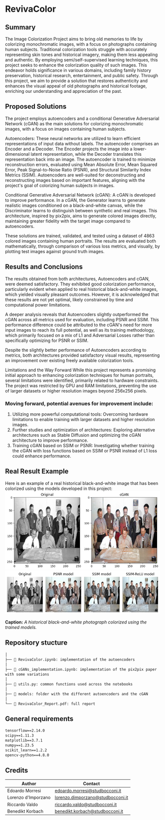 # RevivaColor
## Summary
The Image Colorization Project aims to bring old memories to life by colorizing monochromatic images, with a focus on photographs containing human subjects. Traditional colorization tools struggle with accurately representing skin tones and historical imagery, making them less appealing and authentic. By employing semi/self-supervised learning techniques, this project seeks to enhance the colorization quality of such images. This endeavor holds significance in various domains, including family history preservation, historical research, entertainment, and public safety. Through this project, we aim to provide a solution that restores authenticity and enhances the visual appeal of old photographs and historical footage, enriching our understanding and appreciation of the past.

## Proposed Solutions 
The project employs autoencoders and a conditional Generative Adversarial Network (cGAN) as the main solutions for colorizing monochromatic images, with a focus on images containing human subjects.

Autoencoders: These neural networks are utilized to learn efficient representations of input data without labels. The autoencoder comprises an Encoder and a Decoder. The Encoder projects the image into a lower-dimensional latent representation, while the Decoder translates this representation back into an image. The autoencoder is trained to minimize reconstruction errors, evaluated using Mean Absolute Error, Mean Squared Error, Peak Signal-to-Noise Ratio (PSNR), and Structural Similarity Index Metrics (SSIM). Autoencoders are well-suited for deconstructing and reconstructing images based on important features, aligning with the project's goal of colorizing human subjects in images.

Conditional Generative Adversarial Network (cGAN): A cGAN is developed to improve performance. In a cGAN, the Generator learns to generate realistic images conditioned on a black-and-white canvas, while the Discriminator learns to distinguish between synthetic and real images. This architecture, inspired by pix2pix, aims to generate colored images directly, maintaining greater fidelity with the target image compared to autoencoders.

These solutions are trained, validated, and tested using a dataset of 4863 colored images containing human portraits. The results are evaluated both mathematically, through comparison of various loss metrics, and visually, by plotting test images against ground truth images.



## Results and Conclusions
The results obtained from both architectures, Autoencoders and cGAN, were deemed satisfactory. They exhibited good colorization performance, particularly evident when applied to real historical black-and-white images, which yielded visually pleasant outcomes. However, it is acknowledged that these results are not yet optimal, likely constrained by time and computational power limitations.

A deeper analysis reveals that Autoencoders slightly outperformed the cGAN across all metrics used for evaluation, including PSNR and SSIM. This performance difference could be attributed to the cGAN's need for more input images to reach its full potential, as well as its training methodology, which primarily focused on a mix of L1 and Adversarial Losses rather than specifically optimizing for PSNR or SSIM.

Despite the slightly better performance of Autoencoders according to metrics, both architectures provided satisfactory visual results, representing an improvement over existing freely available colorization tools.

Limitations and the Way Forward
While this project represents a promising initial approach to enhancing colorization techniques for human portraits, several limitations were identified, primarily related to hardware constraints. The project was restricted by GPU and RAM limitations, preventing the use of larger datasets or higher resolution images beyond 256x256 pixels.

### Moving forward, potential avenues for improvement include:

1) Utilizing more powerful computational tools: Overcoming hardware limitations to enable training with larger datasets and higher resolution images.
2) Further studies and optimization of architectures: Exploring alternative architectures such as Stable Diffusion and optimizing the cGAN architecture to improve performance.
3) Training cGAN based on SSIM or PSNR: Investigating whether training the cGAN with loss functions based on SSIM or PSNR instead of L1 loss could enhance performance.

## Real Result Example
Here is an example of a real historical black-and-white image that has been colorized using the models developed in this project:
![cGan colorization](images/oppenheimer_cgan.png)
![ae colorization](images/real.png)

**Caption:** *A historical black-and-white photograph colorized using the trained models.*

## Repository stucture
```
│
├── 📝 RevivaColor.ipynb: implementation of the autoencoders
│
├── 📝 cGANs_implementation.ipynb: implementation of the pix2pix paper with some variations
│
├── 📄 utils.py: common functions used across the notebooks
│
├── 📁 models: folder with the different autoencoders and the cGAN
│
└── 📄 RevivaColor_Report.pdf: full report
```

## General requirements

```
tensorflow==2.14.0
scipy==1.11.3
matplotlib==3.7.1
numpy==1.23.5
scikit_learn==1.2.2
opencv-python==4.8.0
```

## Credits

| Author             | Contact                       
| ----------------   | ------------------------------
| Edoardo Morresi | edoardo.morresi@studbocconi.it 
| Lorenzo d'Imporzano |	lorenzo.dimporzano@studbocconi.it
| Riccardo Valdo  | riccardo.valdo@studbocconi.it  
| Benedikt Korbach | benedikt.korbach@studbocconi.it

